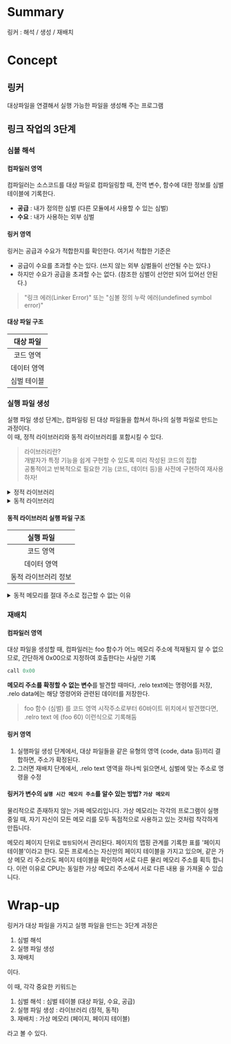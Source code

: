 # Summary
링커 : 해석 / 생성 / 재배치
# Concept
## 링커
대상파일을 연결해서 실행 가능한 파일을 생성해 주는 프로그램
## 링크 작업의 3단계
### 심볼 해석
#### 컴파일러 영역
컴파일러는 소스코드를 대상 파일로 컴파일링할 때, 전역 변수, 함수에 대한 정보를 심벌 테이블에 기록한다.
* **공급** : 내가 정의한 심벌 (다른 모듈에서 사용할 수 있는 심벌)
* **수요** : 내가 사용하는 외부 심벌
#### 링커 영역
링커는 공급과 수요가 적합한지를 확인한다. 여기서 적합한 기준은   
* 공급이 수요를 초과할 수는 있다. (쓰지 않는 외부 심벌들이 선언될 수는 있다.)
* 하지만 수요가 공급을 초과할 수는 없다. (참조한 심벌이 선언만 되어 있어선 안된다.)   
> "링크 에러(Linker Error)" 또는 "심볼 정의 누락 에러(undefined symbol error)"
#### 대상 파일 구조
|대상 파일|
|:---:|
|코드 영역|
|데이터 영역|
|심벌 테이블|

### 실행 파일 생성
실행 파일 생성 단계는, 컴파일링 된 대상 파일들을 합쳐서 하나의 실행 파일로 만드는 과정이다.   
이 때, 정적 라이브러리와 동적 라이브러리를 포함시킬 수 있다.
> 라이브러리란?   
> 개발자가 특정 기능을 쉽게 구현할 수 있도록 미리 작성된 코드의 집합   
> 공통적이고 반복적으로 필요한 기능 (코드, 데이터 등)을 사전에 구현하여 재사용 하자!
<details>
<summary>정적 라이브러리</summary>
<div markdown="1">

1. 사전에 컴파일까지 마침
2. 링킹시에 컴파일된 라이브러리 (데이터 영역, 코드 영역 전체) 가 실행 파일에 복사됨
3. 동일한 정적 라이브러리를 사용했다면, 동일한 코드와 데이터의 복사본을 갖게 됨 (메모리 낭비)
4. 정적 라이브러리의 코드가 변경될 때, 정적 라이브러리에 종속된 프로그램 역시 다시 컴파일 해야함
</div>
</details>
<details>
<summary>동적 라이브러리</summary>
<div markdown="1">

1. 정적 라이브러리의 3, 4번 단점을 해결하기 위해 나온 라이브러리
2. 동적 링크시에 사용된다.
    <details>
    <summary>프로그램 적재 시</summary>
    <div markdown="1">

    1. 프로그램이 메모리에 적재될 때, **적재 도구**라는 전용 프로세스를 사용해서 디스크에서 읽어서 메모리의 특정 영역으로 이동시킴
    2. 실행 파일이 동적 라이브러리에 의존적인지 파악 후, 필요하다면 **동적 링커**라는 프로세스를 실행하여 동적 라이브러리 존재 여부, 위치, 심벌의 메모리 위치 등을 확인하여 링크 과정을 마무리
    3. 적재 중 동적 링크를 사용하려면, 실행 파일이 어떤 동적 라이브러리를 참조하는지, 컴파일러가 명시적으로 알려줘야 한다.
    </div>
    </details>
    <details>
    <summary>프로그램 실행 시</summary>
    <div markdown="1">

    1. 실행 전까지 동적 라이브러리 의존 여부를 몰라도 되므로 좀더 동적임
    2. 런타임 동적 링크는 링크 과정을 프로그램이 실행된 이후로 미룸
    3. 실행 파일 내부에 동적 라이브러리 정보가 저장되지 않음
    4. 대신, 프로그래머가 직접 특정 API를 사용할 때마다, 동적 라이브러리를 동적으로 적재할 수 있다.

    </div>
    </details>
3. 참조된 동적 라이브러리 이름, 심벌 테이블, 재배치 정보 등 필수 정보만 실행 파일에 포함, 의존하는 프로그램이 몇개이든지, 동적 라이브러리는 1개만 올라감 (디스크와 메모리 절감, 이 정보는 실행 파일에 저장됨)
4. 동적 라이브러리 코드가 수정되더라도, 해당 동적 라이브러리만 다시 컴파일하면 됨
5. 플러그인 구현 가능 (실행시 동적 링크 되므로)
6. 여러 언어를 혼합하여 사용 가능
7. 프로그램 적재, 혹은 실행 시에 동적 링크되므로, 정적 링크를 사용할 때보다 성능이 약간 떨어짐
8. 실행되는 프로세스의 특정 메모리 주소와 독립적으로 동작하므로 **독립 코드**라고 불리며, 절대 주소로 참조할 수 없다.
9. 실행 파일만으로는 실행이 불가하다. (종속된 동적 레이브러리를 제공해야함)

</div>
</details>

#### 동적 라이브러리 실행 파일 구조
|실행 파일|
|:---:|
|코드 영역|
|데이터 영역|
|동적 라이브러리 정보|


<details>
<summary>동적 메모리를 절대 주소로 접근할 수 없는 이유</summary>
<div markdown="1">

1. 메모리 주소의 불확정성   
    동적 라이브러리는 프로그램 실행 중에 운영 체제에 의해 메모리 내의 적절한 위치에 로드됩니다. 이 위치는 다음에 프로그램이 실행될 때마다 달라질 수 있습니다. 따라서 절대 주소를 미리 알 수 없으므로, 컴파일 타임에 하드코딩할 수 없습니다.
2. 주소 공간 레이아웃 난수화(Address Space Layout Randomization, ASLR)   
    ASLR은 보안 기능으로, 프로그램이 실행될 때마다 코드와 데이터가 메모리 내에서 무작위로 배치되도록 하는 기술입니다. 이는 공격자가 예측 가능한 메모리 주소를 사용하는 것을 방지하기 위해 도입된 방법입니다. ASLR을 사용하면 동적 라이브러리의 로드 주소가 매번 달라지므로, 절대 주소로 참조하는 것은 불가능합니다.
3. 재배치 가능성(Relocatable)
    동적 라이브러리는 재배치 가능한 코드(relocatable code)로 작성됩니다. 즉, 실행 시점에 로드되는 메모리 위치에 따라 해당 위치에 맞게 코드가 수정됩니다. 이를 위해, 동적 라이브러리는 실행 시점에 운영 체제가 적절한 주소를 할당하고 필요한 재배치를 수행합니다.
4. 메모리 충돌 방지   
    프로그램과 여러 동적 라이브러리 간의 메모리 충돌을 방지하기 위해 운영 체제는 각 라이브러리를 적절한 메모리 영역에 로드합니다. 이는 여러 프로그램이 동일한 라이브러리를 사용하더라도 각 프로그램의 메모리 공간에서 충돌 없이 독립적으로 동작할 수 있도록 합니다.

> 결론, 동적 링크 시 메모리의 주소가 달라지기 때문

</div>
</details>


### 재배치
#### 컴파일러 영역
대상 파일을 생성할 때, 컴파일러는 foo 함수가 어느 메모리 주소에 적재될지 알 수 없으므로, 간단하게 0x00으로 지정하여 호출한다는 사실만 기록
```c++
call 0x00
```
 **메모리 주소를 확정할 수 없는 변수**를 발견할 때마다, .relo text에는 명령어를 저장, .relo data에는 해당 명령어와 관련된 데이터를 저장한다.
> foo 함수 (심벌) 를 코드 영역 시작주소로부터 60바이트 위치에서 발견했다면, .relro text 에 (foo 60) 이런식으로 기록해둠
#### 링커 영역
1. 실행파일 생성 단계에서, 대상 파일들을 같은 유형의 영역 (code, data 등)끼리 결합하면, 주소가 확정된다.
2. 그러면 재배치 단계에서, .relo text 영역을 하나씩 읽으면서, 심벌에 맞는 주소로 명령을 수정

#### 링커가 변수의 `실행 시간 메모리 주소`를 알수 있는 방법? `가상 메모리`
물리적으로 존재하지 않는 가짜 메모리입니다.
가상 메모리는 각각의 프로그램이 실행 중일 때, 자기 자신이 모든 메모
리를 모두 독점적으로 사용하고 있는 것처럼 착각하게 만듭니다.

메모리 페이지 단위로 `맵핑`되어서 관리된다.
페이지의 맵핑 관계를 기록한 표를 '페이지 테이블'이라고 한다.
모든 프로세스는 자신만의 페이지 테이블을 가지고 있으며, 같은 가상 메모
리 주소라도 페이지 테이블을 확인하여 서로 다른 물리 메모리 주소를 획득
합니다. 이런 이유로 CPU는 동일한 가상 메모리 주소에서 서로 다른 내용
을 가져올 수 있습니다.

# Wrap-up
링커가 대상 파일을 가지고 실행 파일을 만드는 3단계 과정은
1. 심벌 해석
2. 실행 파일 생성
3. 재배치   

이다.

이 때, 각각 중요한 키워드는
1. 심벌 해석 : 심벌 테이블 (대상 파일, 수요, 공급)
2. 실행 파일 생성 : 라이브러리 (정적, 동적)
3. 재배치 : 가상 메모리 (페이지, 페이지 테이블)   

라고 볼 수 있다.